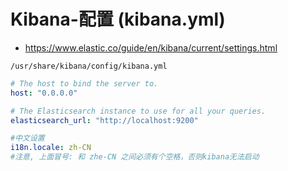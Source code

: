 # Kibana-配置 (kibana.yml)

- <https://www.elastic.co/guide/en/kibana/current/settings.html>

`/usr/share/kibana/config/kibana.yml`

``` yml
# The host to bind the server to.
host: "0.0.0.0"

# The Elasticsearch instance to use for all your queries.
elasticsearch_url: "http://localhost:9200"

#中文设置
i18n.locale: zh-CN
#注意, 上面冒号: 和 zhe-CN 之间必须有个空格，否则kibana无法启动

```
